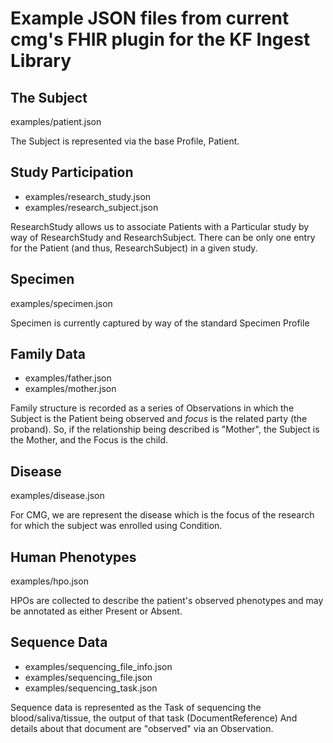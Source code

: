 # Example JSON files from current cmg's FHIR plugin for the KF Ingest Library

## The Subject
examples/patient.json

The Subject is represented via the base Profile, Patient. 

## Study Participation
- examples/research_study.json
- examples/research_subject.json

ResearchStudy allows us to associate Patients with a Particular study by way of ResearchStudy and ResearchSubject. There can be only one entry for the Patient (and thus, ResearchSubject) in a given study. 

## Specimen
examples/specimen.json

Specimen is currently captured by way of the standard Specimen Profile

## Family Data
- examples/father.json
- examples/mother.json

Family structure is recorded as a series of Observations in which the Subject is the Patient being observed and *focus* is the related party (the proband). So, if the relationship being described is "Mother", the Subject is the Mother, and the Focus is the child.

## Disease
examples/disease.json

For CMG, we are represent the disease which is the focus of the research for which the subject was enrolled using Condition. 

## Human Phenotypes 
examples/hpo.json

HPOs are collected to describe the patient's observed phenotypes and may be annotated as either Present or Absent. 

## Sequence Data 
- examples/sequencing_file_info.json
- examples/sequencing_file.json
- examples/sequencing_task.json

Sequence data is represented as the Task of sequencing the blood/saliva/tissue, the output of that task (DocumentReference) And details about that document are "observed" via an Observation. 

